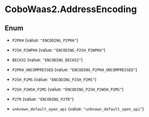 # CoboWaas2.AddressEncoding

## Enum


* `P2PKH` (value: `"ENCODING_P2PKH"`)

* `P2SH_P2WPKH` (value: `"ENCODING_P2SH_P2WPKH"`)

* `BECH32` (value: `"ENCODING_BECH32"`)

* `P2PKH_UNCOMPRESSED` (value: `"ENCODING_P2PKH_UNCOMPRESSED"`)

* `P2SH_P2MS` (value: `"ENCODING_P2SH_P2MS"`)

* `P2SH_P2WSH_P2MS` (value: `"ENCODING_P2SH_P2WSH_P2MS"`)

* `P2TR` (value: `"ENCODING_P2TR"`)

* `unknown_default_open_api` (value: `"unknown_default_open_api"`)


